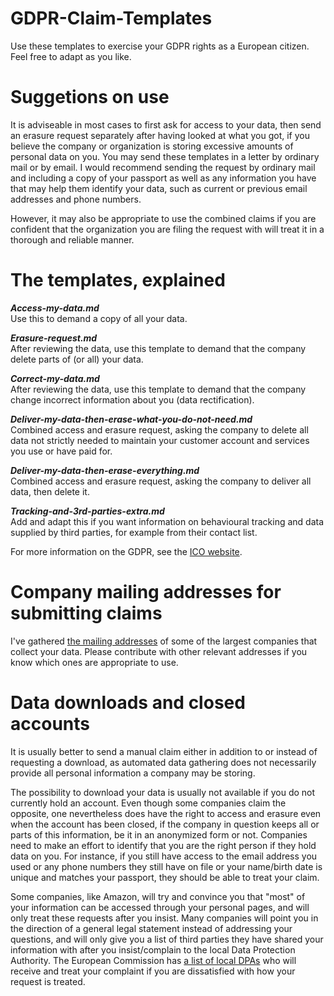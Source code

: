 # GDPR-Claim-Templates
Use these templates to exercise your GDPR rights as a European citizen. Feel free to adapt as you like.

# Suggetions on use
It is adviseable in most cases to first ask for access to your data, then send an erasure request separately after having looked at what you got, if you believe the company or organization is storing excessive amounts of personal data on you. You may send these templates in a letter by ordinary mail or by email. I would recommend sending the request by ordinary mail and including a copy of your passport as well as any information you have that may help them identify your data, such as current or previous email addresses and phone numbers. 

However, it may also be appropriate to use the combined claims if you are confident that the organization you are filing the request with will treat it in a thorough and reliable manner.

# The templates, explained
***Access-my-data.md***<br/>
Use this to demand a copy of all your data.

***Erasure-request.md***<br/>
After reviewing the data, use this template to demand that the company delete parts of (or all) your data.

***Correct-my-data.md***<br/>
After reviewing the data, use this template to demand that the company change incorrect information about you (data rectification).

***Deliver-my-data-then-erase-what-you-do-not-need.md***<br/>
Combined access and erasure request, asking the company to delete all data not strictly needed to maintain your customer account and services you use or have paid for.

***Deliver-my-data-then-erase-everything.md***<br/>
Combined access and erasure request, asking the company to deliver all data, then delete it.

***Tracking-and-3rd-parties-extra.md***<br/>
Add and adapt this if you want information on behavioural tracking and data supplied by third parties, for example from their contact list.

For more information on the GDPR, see the [ICO website](https://ico.org.uk/for-organisations/guide-to-the-general-data-protection-regulation-gdpr/).

# Company mailing addresses for submitting claims

I've gathered [the mailing addresses](https://github.com/gdpraid/GDPR-Claim-Templates/blob/master/Relevant-addresses.md) of some of the largest companies that collect your data. Please contribute with other relevant addresses if you know which ones are appropriate to use. 

# Data downloads and closed accounts

It is usually better to send a manual claim either in addition to or instead of requesting a download, as automated data gathering does not necessarily provide all personal information a company may be storing.

The possibility to download your data is usually not available if you do not currently hold an account. Even though some companies claim the opposite, one nevertheless does have the right to access and erasure even when the account has been closed, if the company in question keeps all or parts of this information, be it in an anonymized form or not. Companies need to make an effort to identify that you are the right person if they hold data on you. For instance, if you still have access to the email address you used or any phone numbers they still have on file or your name/birth date is unique and matches your passport, they should be able to treat your claim.

Some companies, like Amazon, will try and convince you that "most" of your information can be accessed through your personal pages, and will only treat these requests after you insist. Many companies will point you in the direction of a general legal statement instead of addressing your questions, and will only give you a list of third parties they have shared your information with after you insist/complain to the local Data Protection Authority. The European Commission has [a list of local DPAs](http://ec.europa.eu/newsroom/article29/document.cfm?action=display&doc_id=50061) who will receive and treat your complaint if you are dissatisfied with how your request is treated.


